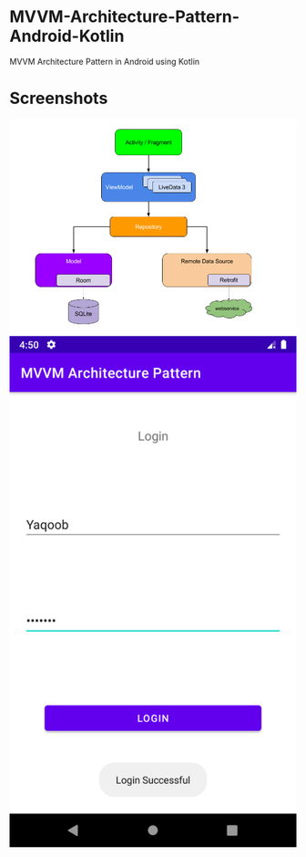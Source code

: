 # MVVM-Architecture-Pattern-Android-Kotlin
MVVM Architecture Pattern in Android using Kotlin

# Screenshots
![alt text](https://github.com/myaqoob7/MVVM-Architecture-Pattern-Android-Kotlin/blob/master/Screenshots/Screenshot_1.png?raw=true)
![alt text](https://github.com/myaqoob7/MVVM-Architecture-Pattern-Android-Kotlin/blob/master/Screenshots/Screenshot_2.png?raw=true)
